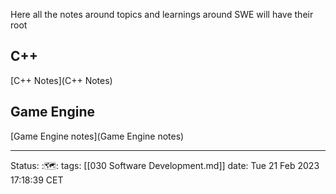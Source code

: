 Here all the notes around topics and learnings around SWE will have their root


## C++
[C++ Notes](C++ Notes)

## Game Engine
[Game Engine notes](Game Engine notes)

---
Status: :🗺️:
tags: [[030 Software Development.md]]
date: Tue 21 Feb 2023 17:18:39 CET
